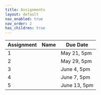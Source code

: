 ```yaml
---
title: Assignments
layout: default
nav_enabled: true
nav_order: 2
has_children: true
---
```


| Assignment | Name | Due Date     |
|------------|------|--------------|
| 1          |      | May 21, 5pm  |
| 2          |      | May 29, 5pm  |
| 3          |      | June 4, 5pm  |
| 4          |      | June 7, 5pm  |
| 5          |      | June 13, 5pm |
